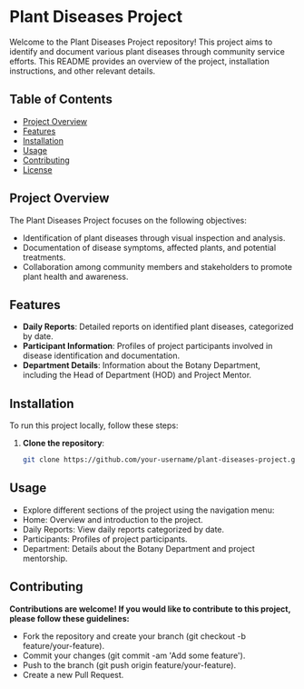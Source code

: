 # Plant Diseases Project

Welcome to the Plant Diseases Project repository! This project aims to identify and document various plant diseases through community service efforts. This README provides an overview of the project, installation instructions, and other relevant details.

## Table of Contents

- [Project Overview](#project-overview)
- [Features](#features)
- [Installation](#installation)
- [Usage](#usage)
- [Contributing](#contributing)
- [License](#license)

## Project Overview

The Plant Diseases Project focuses on the following objectives:
- Identification of plant diseases through visual inspection and analysis.
- Documentation of disease symptoms, affected plants, and potential treatments.
- Collaboration among community members and stakeholders to promote plant health and awareness.

## Features

- **Daily Reports**: Detailed reports on identified plant diseases, categorized by date.
- **Participant Information**: Profiles of project participants involved in disease identification and documentation.
- **Department Details**: Information about the Botany Department, including the Head of Department (HOD) and Project Mentor.

## Installation

To run this project locally, follow these steps:

1. **Clone the repository**:
   ```bash
   git clone https://github.com/your-username/plant-diseases-project.git

## Usage
- Explore different sections of the project using the navigation menu:
- Home: Overview and introduction to the project.
- Daily Reports: View daily reports categorized by date.
- Participants: Profiles of project participants.
- Department: Details about the Botany Department and project mentorship.

## Contributing
**Contributions are welcome! If you would like to contribute to this project, please follow these guidelines:**

- Fork the repository and create your branch (git checkout -b feature/your-feature).
- Commit your changes (git commit -am 'Add some feature').
- Push to the branch (git push origin feature/your-feature).
- Create a new Pull Request.

